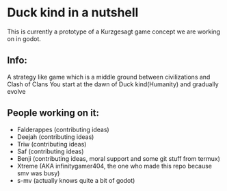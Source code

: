 ﻿# Duck kind in a nutshell

This is currently a prototype of a Kurzgesagt game concept we are working on in godot.


## Info:

A strategy like game which is a middle ground between civilizations and Clash of Clans
You start at the dawn of Duck kind(Humanity) and gradually evolve


## People working on it:

- Falderappes (contributing ideas)
- Deejah (contributing ideas)
- Triw (contributing ideas)
- Saf (contributing ideas)
- Benji (contributing ideas, moral support and some git stuff from termux)
- Xtreme (AKA infinitygamer404, the one who made this repo because smv was busy)
- s-mv (actually knows quite a bit of godot)
